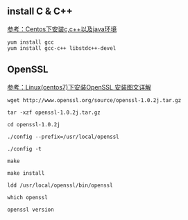 ## install C & C++
[参考：Centos下安装c,c++以及java环境](http://www.cnblogs.com/hehang/p/6291882.html)
```shell
yum install gcc
yum install gcc-c++ libstdc++-devel
```

## OpenSSL
[参考：Linux(centos7)下安装OpenSSL 安装图文详解](http://blog.csdn.net/ikownyou/article/details/53021686)
```
wget http://www.openssl.org/source/openssl-1.0.2j.tar.gz

tar -xzf openssl-1.0.2j.tar.gz

cd openssl-1.0.2j

./config --prefix=/usr/local/openssl

./config -t

make

make install

ldd /usr/local/openssl/bin/openssl

which openssl

openssl version
```

